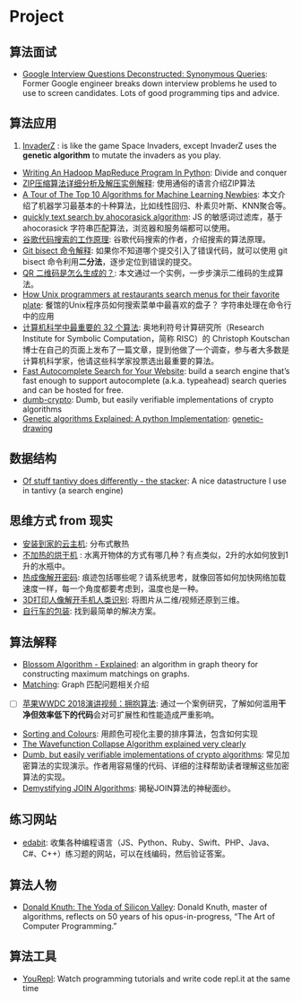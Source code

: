 # Project


## 算法面试

* [Google Interview Questions Deconstructed: Synonymous Queries](https://medium.com/@alexgolec/google-interview-problems-synonymous-queries-36425145387c): Former Google engineer breaks down interview problems he used to use to screen candidates. Lots of good programming tips and advice.

## 算法应用

1. [InvaderZ](https://github.com/victorqribeiro/invaderz) : is like the game Space Invaders, except InvaderZ uses the **genetic algorithm** to mutate the invaders as you play.
* [Writing An Hadoop MapReduce Program In Python](https://www.michael-noll.com/tutorials/writing-an-hadoop-mapreduce-program-in-python/): Divide and conquer 
* [ZIP压缩算法详细分析及解压实例解释](https://www.cnblogs.com/esingchan/p/3958962.html): 使用通俗的语言介绍ZIP算法
* [A Tour of The Top 10 Algorithms for Machine Learning Newbies](https://towardsdatascience.com/a-tour-of-the-top-10-algorithms-for-machine-learning-newbies-dde4edffae11): 本文介绍了机器学习最基本的十种算法，比如线性回归、朴素贝叶斯、KNN聚合等。
* [quickly text search by ahocorasick algorithm](https://github.com/pyloque/fastscan): JS 的敏感词过滤库，基于 ahocorasick 字符串匹配算法，浏览器和服务端都可以使用。
* [谷歌代码搜索的工作原理](https://swtch.com/~rsc/regexp/regexp4.html): 谷歌代码搜索的作者，介绍搜索的算法原理。
* [Git bisect 命令解释](https://www.orangejellyfish.com/blog/get-good-with-git-bisect/): 如果你不知道哪个提交引入了错误代码，就可以使用 git bisect 命令利用**二分法**，逐步定位到错误的提交。
* [QR 二维码是怎么生成的？](https://www.nayuki.io/page/creating-a-qr-code-step-by-step): 本文通过一个实例，一步步演示二维码的生成算法。
* [How Unix programmers at restaurants search menus for their favorite plate](https://dev.to/miguelmota/how-unix-programmers-at-restaurants-search-menus--46ad): 餐馆的Unix程序员如何搜索菜单中最喜欢的盘子？ 字符串处理在命令行中的应用
* [计算机科学中最重要的 32 个算法](https://www3.risc.jku.at/people/ckoutsch/stuff/e_algorithms.html): 奥地利符号计算研究所（Research Institute for Symbolic Computation，简称 RISC）的 Christoph Koutschan 博士在自己的页面上发布了一篇文章，提到他做了一个调查，参与者大多数是计算机科学家，他请这些科学家投票选出最重要的算法。
* [Fast Autocomplete Search for Your Website](https://24ways.org/2018/fast-autocomplete-search-for-your-website/): build a search engine that’s fast enough to support autocomplete (a.k.a. typeahead) search queries and can be hosted for free. 
* [dumb-crypto](https://github.com/indutny/dumb-crypto): Dumb, but easily verifiable implementations of crypto algorithms
* [Genetic algorithms Explained: A python Implementation](https://hackernoon.com/genetic-algorithms-explained-a-python-implementation-sd4w374i): [genetic-drawing](https://hackernoon.com/genetic-algorithms-explained-a-python-implementation-sd4w374i)

## 数据结构 

- [Of stuff tantivy does differently - the stacker](https://fulmicoton.com/posts/tantivy-stacker/): A nice datastructure I use in tantivy (a search engine)


## 思维方式 from 现实

* [安装到家的云主机](https://i.imgur.com/93Vt5MG.jpg): 分布式散热
* [不加热的烘干机](https://i.imgur.com/TiXRU7j.jpg) : 水离开物体的方式有哪几种？有点类似，2升的水如何放到1升的水瓶中。
* [热成像解开密码](https://bbs.pediy.com/thread-216706.htm): 痕迹包括哪些呢？请系统思考，就像回答如何加快网络加载速度一样，每一个角度都要考虑到，温度也是一种。
* [3D打印人像解开手机人类识别](https://www.leiphone.com/news/201812/0twki5QHbZQqyUFj.html): 将图片从二维/视频还原到三维。
* [自行车的包装](https://i.imgur.com/xLAbNgU.jpg): 找到最简单的解决方案。

## 算法解释

* [Blossom Algorithm - Explained](https://codecab.blogspot.com/2018/12/what-is-blossom-algorithm.html): an algorithm in graph theory for constructing maximum matchings on graphs. 
* [Matching](http://www.csie.ntnu.edu.tw/~u91029/Matching.html): Graph 匹配问题相关介绍
* [ ] [苹果WWDC 2018演讲视频：拥抱算法](https://developer.apple.com/videos/play/wwdc2018/223/): 通过一个案例研究，了解如何滥用**干净但效率低下的代码**会对可扩展性和性能造成严重影响。
* [Sorting and Colours](https://benmosheron.gitlab.io/blog/2019/01/24/sorting.html): 用颜色可视化主要的排序算法，包含如何实现
* [The Wavefunction Collapse Algorithm explained very clearly](https://robertheaton.com/2018/12/17/wavefunction-collapse-algorithm/)
* [Dumb, but easily verifiable implementations of crypto algorithms](https://github.com/indutny/dumb-crypto): 常见加密算法的实现演示。作者用容易懂的代码、详细的注释帮助读者理解这些加密算法的实现。
* [Demystifying JOIN Algorithms](http://blog.felipe.rs/2019/01/29/demystifying-join-algorithms/): 揭秘JOIN算法的神秘面纱。


## 练习网站

* [edabit](https://edabit.com/): 收集各种编程语言（JS、Python、Ruby、Swift、PHP、Java、C#、C++）练习题的网站，可以在线编码，然后验证答案。

## 算法人物 

* [Donald Knuth: The Yoda of Silicon Valley](https://www.nytimes.com/2018/12/17/science/donald-knuth-computers-algorithms-programming.html): Donald Knuth, master of algorithms, reflects on 50 years of his opus-in-progress, “The Art of Computer Programming.”

## 算法工具

* [YouRepl](https://news.ycombinator.com/item?id=18754391): Watch programming tutorials and write code repl.it at the same time
